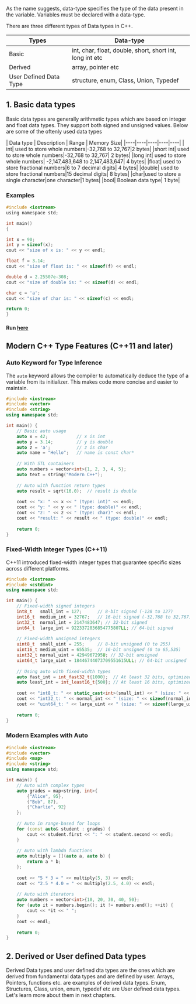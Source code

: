 As the name suggests, data-type specifies the type of the data present in the variable. Variables must be declared with a data-type. 

There are three different types of Data types in C++.

| Types | Data-type|
|----|----|
|Basic | int, char, float, double, short, short int, long int etc |
|Derived | array, pointer etc |
|User Defined Data Type | structure, enum, Class, Union, Typedef |


## 1. Basic data types

Basic data types are generally arithmetic types which are based on integer and float data types. They support both signed and unsigned values. Below are some of the oftenly used data types

| Data type | Description | Range | Memory Size|
|----|----|----|----|----|
| int| used to store whole numbers|-32,768 to 32,767|2 bytes| 
|short int| used to store whole numbers|-32,768 to 32,767| 2 bytes|
|long int| used to store whole numbers|	-2,147,483,648 to 2,147,483,647| 4 bytes|
|float| used to store fractional numbers|6 to 7 decimal digits| 4 bytes|
|double| used to store fractional numbers|15 decimal digits| 8 bytes|
|char|used to store a single character|one character|1 bytes|
|bool| Boolean data type| 1 byte|

### Examples

```c
#include <iostream>
using namespace std;

int main() 
{

int x = 90;
int y = sizeof(x);
cout << "size of x is: " << y << endl;

float f = 3.14;
cout << "size of float is: " << sizeof(f) << endl;

double d = 2.25507e-308;
cout << "size of double is: " << sizeof(d) << endl;

char c = 'a';
cout << "size of char is: " << sizeof(c) << endl;

return 0;
}

```
#### Run [here](https://onecompiler.com/cpp/3vm83rs6y)

## Modern C++ Type Features (C++11 and later)

### Auto Keyword for Type Inference

The `auto` keyword allows the compiler to automatically deduce the type of a variable from its initializer. This makes code more concise and easier to maintain.

```cpp
#include <iostream>
#include <vector>
#include <string>
using namespace std;

int main() {
    // Basic auto usage
    auto x = 42;           // x is int
    auto y = 3.14;         // y is double
    auto z = 'a';          // z is char
    auto name = "Hello";   // name is const char*
    
    // With STL containers
    auto numbers = vector<int>{1, 2, 3, 4, 5};
    auto text = string("Modern C++");
    
    // Auto with function return types
    auto result = sqrt(16.0);  // result is double
    
    cout << "x: " << x << " (type: int)" << endl;
    cout << "y: " << y << " (type: double)" << endl;
    cout << "z: " << z << " (type: char)" << endl;
    cout << "result: " << result << " (type: double)" << endl;
    
    return 0;
}
```

### Fixed-Width Integer Types (C++11)

C++11 introduced fixed-width integer types that guarantee specific sizes across different platforms.

```cpp
#include <iostream>
#include <cstdint>
using namespace std;

int main() {
    // Fixed-width signed integers
    int8_t   small_int = 127;      // 8-bit signed (-128 to 127)
    int16_t  medium_int = 32767;   // 16-bit signed (-32,768 to 32,767)
    int32_t  normal_int = 2147483647; // 32-bit signed
    int64_t  large_int = 9223372036854775807LL; // 64-bit signed
    
    // Fixed-width unsigned integers
    uint8_t  small_uint = 255;     // 8-bit unsigned (0 to 255)
    uint16_t medium_uint = 65535;  // 16-bit unsigned (0 to 65,535)
    uint32_t normal_uint = 4294967295U; // 32-bit unsigned
    uint64_t large_uint = 18446744073709551615ULL; // 64-bit unsigned
    
    // Using auto with fixed-width types
    auto fast_int = int_fast32_t{1000};  // At least 32 bits, optimized for speed
    auto least_int = int_least16_t{500}; // At least 16 bits, optimized for size
    
    cout << "int8_t: " << static_cast<int>(small_int) << " (size: " << sizeof(small_int) << " bytes)" << endl;
    cout << "int32_t: " << normal_int << " (size: " << sizeof(normal_int) << " bytes)" << endl;
    cout << "uint64_t: " << large_uint << " (size: " << sizeof(large_uint) << " bytes)" << endl;
    
    return 0;
}
```

### Modern Examples with Auto

```cpp
#include <iostream>
#include <vector>
#include <map>
#include <string>
using namespace std;

int main() {
    // Auto with complex types
    auto grades = map<string, int>{
        {"Alice", 95},
        {"Bob", 87},
        {"Charlie", 92}
    };
    
    // Auto in range-based for loops
    for (const auto& student : grades) {
        cout << student.first << ": " << student.second << endl;
    }
    
    // Auto with lambda functions
    auto multiply = [](auto a, auto b) {
        return a * b;
    };
    
    cout << "5 * 3 = " << multiply(5, 3) << endl;
    cout << "2.5 * 4.0 = " << multiply(2.5, 4.0) << endl;
    
    // Auto with iterators
    auto numbers = vector<int>{10, 20, 30, 40, 50};
    for (auto it = numbers.begin(); it != numbers.end(); ++it) {
        cout << *it << " ";
    }
    cout << endl;
    
    return 0;
}
```

## 2. Derived or User defined Data types 

Derived Data types and user defined dta types are the ones which are derived from fundamental data types and are defined by user. Arrays, Pointers, functions etc. are examples of derived data types. Enum, Structures, Class, union, enum, typedef etc are User defined data types. Let's learn more about them in next chapters.
